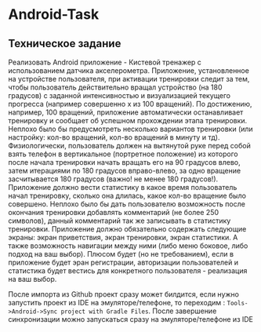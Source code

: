# Android-Task

## Техническое задание
Реализовать Android приложение - Кистевой тренажер с использованием датчика акселерометра. Приложение, установленное на устройстве
 пользователя, при активации тренировки 
следит за тем, чтобы пользователь действительно вращал устройство (на 180 градусов) с заданной интенсивностью и визуализацией
 текущего прогресса 
(например совершенно х из 100 вращений).
По достижению, например, 100 вращений, приложение автоматически останавливает тренировку и сообщает об успешном прохождении этапа
 тренировки. Неплохо было бы предусмотреть несколько вариантов тренировки (или настройку: кол-во вращений, кол-во
 вращений в минуту и тд). Физиологически, пользователь должен на вытянутой руке перед собой взять телефон в
 вертикальное (портретное положение) из которого после начала тренировки начать вращать его на 90 градусов влево,
 затем итерациями по 180 градусов вправо-влево, за одно вращение засчитывается 180 градусов (важно! не менее 180 градусов!).
 Приложение должно вести статистику в какое время пользователь начал тренировку, сколько она длилась, какое кол-во вращение
 было совершено. Неплохо было бы дать пользователю возможность после окончания тренировки добавлять комментарий
 (не более 250 символов), данный комментарий так же записывать в статистику тренировки.
Приложение должно обязательно содержать следующие экраны: экран приветствия, экран тренировки, экран статистики.
 А также возможность навигации между ними (либо меню боковое, либо подход на ваш выбор).
Плюсом будет (но не требованием), если в приложение будет эран регистрации, авторизации пользователей и статистика
 будет вестись для конкретного пользователя - реализация на ваш выбор.
 
 После импорта из Github проект сразу может билдится, если нужно запустить проект из IDE на эмуляторе/телефоне, то переходим : ``Tools->Android->Sync project with Gradle Files``. После завершение синхронизации можно запускаться сразу на эмуляторе/телефоне из IDE
